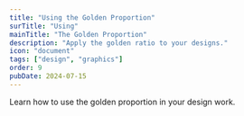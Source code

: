 ```yaml
---
title: "Using the Golden Proportion"
surTitle: "Using"
mainTitle: "The Golden Proportion"
description: "Apply the golden ratio to your designs."
icon: "document"
tags: ["design", "graphics"]
order: 9
pubDate: 2024-07-15
---
```


Learn how to use the golden proportion in your design work.
